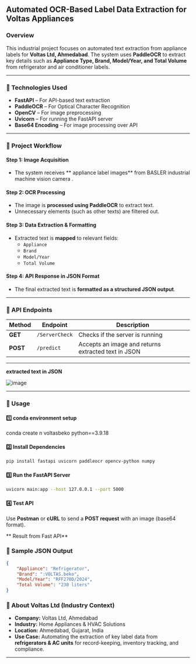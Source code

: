 ## **Automated OCR-Based Label Data Extraction for Voltas Appliances**

### **Overview**  
This industrial project focuses on automated text extraction from appliance labels for **Voltas Ltd, Ahmedabad**. 
The system uses **PaddleOCR** to extract key details such as **Appliance Type, Brand, Model/Year, and Total Volume** from refrigerator and air conditioner labels.  

---

### **🔧 Technologies Used**

- **FastAPI** – For API-based text extraction  
- **PaddleOCR** – For Optical Character Recognition  
- **OpenCV** – For image preprocessing  
- **Uvicorn** – For running the FastAPI server  
- **Base64 Encoding** – For image processing over API  

---

### **🚀 Project Workflow**

#### **Step 1: Image Acquisition**
- The system receives ** appliance label images** from BASLER industrial machine vision camera .  

#### **Step 2: OCR Processing**
- The image is **processed using PaddleOCR** to extract text.  
- Unnecessary elements (such as other texts) are filtered out.  

#### **Step 3: Data Extraction & Formatting**
- Extracted text is **mapped** to relevant fields:
  - `Appliance`  
  - `Brand`  
  - `Model/Year`  
  - `Total Volume`  

#### **Step 4: API Response in JSON Format**
- The final extracted text is **formatted as a structured JSON output**.  

---

### **📌 API Endpoints**
| Method | Endpoint | Description |
|--------|---------|------------|
| **GET** | `/ServerCheck` | Checks if the server is running |
| **POST** | `/predict` | Accepts an image and returns extracted text in JSON |

---
**extracted text in JSON**


![image](https://github.com/user-attachments/assets/926d4427-d691-4add-a435-82b9cb4647a6)



---

### **📝 Usage**
#### **1️⃣ conda environment setup**
conda create n voltasbeko python==3.9.18


#### **2️⃣ Install Dependencies**
```bash
pip install fastapi uvicorn paddleocr opencv-python numpy
```

#### **3️⃣ Run the FastAPI Server**
```bash
uvicorn main:app --host 127.0.0.1 --port 5000
```

#### **4️⃣ Test API**
Use **Postman** or **cURL** to send a **POST request** with an image (base64 format).  

** Result from Fast API**
### **📜 Sample JSON Output**
```json
{
    "Appliance": "Refrigerator",
    "Brand": ":VOLTAS.beko",
    "Model/Year": "RFF270D/2024",
    "Total Volume": "230 liters"
}
```

### **🔗 About Voltas Ltd (Industry Context)**
- **Company:** Voltas Ltd, Ahmedabad  
- **Industry:** Home Appliances & HVAC Solutions  
- **Location:** Ahmedabad, Gujarat, India  
- **Use Case:** Automating the extraction of key label data from **refrigerators & AC units** for record-keeping, inventory tracking, and compliance.  

---
